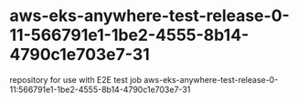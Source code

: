# aws-eks-anywhere-test-release-0-11-566791e1-1be2-4555-8b14-4790c1e703e7-31
repository for use with E2E test job aws-eks-anywhere-test-release-0-11:566791e1-1be2-4555-8b14-4790c1e703e7-31
